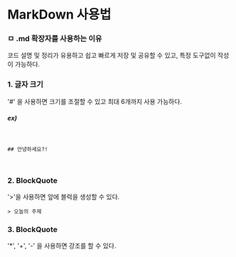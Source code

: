 # MarkDown 사용법
### ㅁ .md 확장자를 사용하는 이유
코드 설명 및 정리가 유용하고 쉽고 빠르게 저장 및 공유할 수 있고, 특정 도구없이 작성이 가능하다.

### 1. 글자 크기
'#' 을 사용하면 크기를 조절할 수 있고 최대 6개까지 사용 가능하다.
##### ex)
<pre>
<code>

## 안녕하세요?!

</code>
</pre>

### 2. BlockQuote
'>'을 사용하면 앞에 블럭을 생성할 수 있다.
```
> 오늘의 주제
```

### 3. BlockQuote
'*', '+', '-' 을 사용하면 강조를 할 수 있다.
